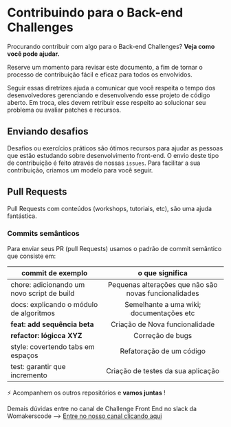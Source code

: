 # Contribuindo para o Back-end Challenges

Procurando contribuir com algo para o Back-end Challenges? **Veja como você pode ajudar.**

Reserve um momento para revisar este documento, a fim de tornar o processo de contribuição fácil e eficaz para todos os envolvidos.

Seguir essas diretrizes ajuda a comunicar que você respeita o tempo dos desenvolvedores gerenciando e desenvolvendo esse projeto de código aberto. Em troca, eles devem retribuir esse respeito ao solucionar seu problema ou avaliar patches e recursos.

## Enviando desafios
Desafios ou exercícios práticos são ótimos recursos para ajudar as pessoas que estão estudando sobre desenvolvimento front-end. O envio deste tipo de contribuição é feito através de nossas `issues`. Para facilitar a sua contribuição, criamos um modelo para você seguir.

## Pull Requests

Pull Requests com conteúdos (workshops, tutoriais, etc), são uma ajuda fantástica.

### Commits semânticos
Para enviar seus PR (pull Requests) usamos o padrão de commit semântico que consiste em:

| commit de exemplo  | o que significa    
| ------------- |:-------------:| 
|chore: adicionando um novo script de build     | Pequenas alterações que não são novas funcionalidades | 
| docs: explicando o módulo de algoritmos   | Semelhante a uma wiki; documentações etc  |  
| **feat: add sequência beta**          | Criação de Nova funcionalidade|  
| **refactor: lógicca XYZ**  | Correção de bugs| 
| style: covertendo tabs em espaços      | Refatoração de um código| 
| test: garantir que incremento      | Criação de testes da sua aplicação| 

:zap: Acompanhem os outros repositórios e **vamos juntas** !

Demais dúvidas entre no canal de Challenge Front End no slack da Womakerscode --> [Entre no nosso canal clicando aqui](https://grupo-womakerscode.slack.com/archives/C0126NAKPTRG)

